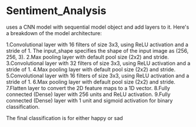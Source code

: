 # Sentiment_Analysis

uses a CNN model with sequential model object and add layers to it. Here's a breakdown of the model architecture:

1.Convolutional layer with 16 filters of size 3x3, using ReLU activation and a stride of 1. The input_shape specifies the shape of the input image as (256, 256, 3).
2.Max pooling layer with default pool size (2x2) and stride.
3.Convolutional layer with 32 filters of size 3x3, using ReLU activation and a stride of 1.
4.Max pooling layer with default pool size (2x2) and stride.
5.Convolutional layer with 16 filters of size 3x3, using ReLU activation and a stride of 1.
6.Max pooling layer with default pool size (2x2) and stride.
7.Flatten layer to convert the 2D feature maps to a 1D vector.
8.Fully connected (Dense) layer with 256 units and ReLU activation.
9.Fully connected (Dense) layer with 1 unit and sigmoid activation for binary classification.

The final classification is for either happy or sad
